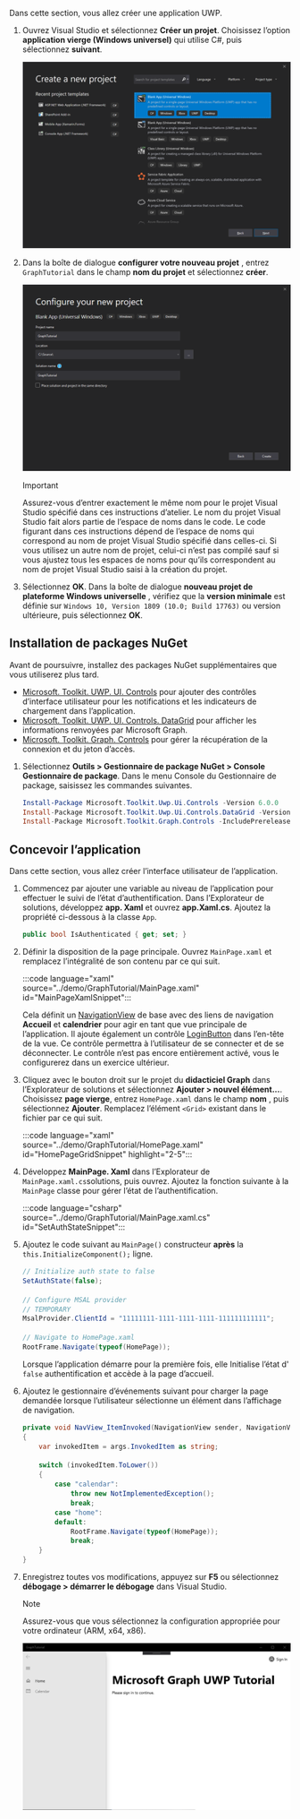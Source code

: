 <!-- markdownlint-disable MD002 MD041 -->

Dans cette section, vous allez créer une application UWP.

1. Ouvrez Visual Studio et sélectionnez **Créer un projet**. Choisissez l’option **application vierge (Windows universel)** qui utilise C#, puis sélectionnez **suivant**.

    ![Boîte de dialogue créer un nouveau projet dans Visual Studio 2019](./images/vs-create-new-project.png)

1. Dans la boîte de dialogue **configurer votre nouveau projet** , entrez `GraphTutorial` dans le champ **nom du projet** et sélectionnez **créer**.

    ![Boîte de dialogue Configurer un nouveau projet de Visual Studio 2019](./images/vs-configure-new-project.png)

    > [!IMPORTANT]
    > Assurez-vous d’entrer exactement le même nom pour le projet Visual Studio spécifié dans ces instructions d’atelier. Le nom du projet Visual Studio fait alors partie de l’espace de noms dans le code. Le code figurant dans ces instructions dépend de l’espace de noms qui correspond au nom de projet Visual Studio spécifié dans celles-ci. Si vous utilisez un autre nom de projet, celui-ci n’est pas compilé sauf si vous ajustez tous les espaces de noms pour qu’ils correspondent au nom de projet Visual Studio saisi à la création du projet.

1. Sélectionnez **OK**. Dans la boîte de dialogue **nouveau projet de plateforme Windows universelle** , vérifiez que la **version minimale** est définie sur `Windows 10, Version 1809 (10.0; Build 17763)` ou version ultérieure, puis sélectionnez **OK**.

## <a name="install-nuget-packages"></a>Installation de packages NuGet

Avant de poursuivre, installez des packages NuGet supplémentaires que vous utiliserez plus tard.

- [Microsoft. Toolkit. UWP. UI. Controls](https://www.nuget.org/packages/Microsoft.Toolkit.Uwp.Ui.Controls/) pour ajouter des contrôles d’interface utilisateur pour les notifications et les indicateurs de chargement dans l’application.
- [Microsoft. Toolkit. UWP. UI. Controls. DataGrid](https://www.nuget.org/packages/Microsoft.Toolkit.Uwp.Ui.Controls.DataGrid/) pour afficher les informations renvoyées par Microsoft Graph.
- [Microsoft. Toolkit. Graph. Controls](https://www.nuget.org/packages/Microsoft.Toolkit.Graph.Controls) pour gérer la récupération de la connexion et du jeton d’accès.

1. Sélectionnez **Outils > Gestionnaire de package NuGet > Console Gestionnaire de package**. Dans le menu Console du Gestionnaire de package, saisissez les commandes suivantes.

    ```powershell
    Install-Package Microsoft.Toolkit.Uwp.Ui.Controls -Version 6.0.0
    Install-Package Microsoft.Toolkit.Uwp.Ui.Controls.DataGrid -Version 6.0.0
    Install-Package Microsoft.Toolkit.Graph.Controls -IncludePrerelease
    ```

## <a name="design-the-app"></a>Concevoir l’application

Dans cette section, vous allez créer l’interface utilisateur de l’application.

1. Commencez par ajouter une variable au niveau de l’application pour effectuer le suivi de l’état d’authentification. Dans l’Explorateur de solutions, développez **app. Xaml** et ouvrez **app.Xaml.cs**. Ajoutez la propriété ci-dessous à la classe `App`.

    ```csharp
    public bool IsAuthenticated { get; set; }
    ```

1. Définir la disposition de la page principale. Ouvrez `MainPage.xaml` et remplacez l’intégralité de son contenu par ce qui suit.

    :::code language="xaml" source="../demo/GraphTutorial/MainPage.xaml" id="MainPageXamlSnippet":::

    Cela définit un [NavigationView](/uwp/api/windows.ui.xaml.controls.navigationview) de base avec des liens de navigation **Accueil** et **calendrier** pour agir en tant que vue principale de l’application. Il ajoute également un contrôle [LoginButton](https://github.com/windows-toolkit/Graph-Controls) dans l’en-tête de la vue. Ce contrôle permettra à l’utilisateur de se connecter et de se déconnecter. Le contrôle n’est pas encore entièrement activé, vous le configurerez dans un exercice ultérieur.

1. Cliquez avec le bouton droit sur le projet du **didacticiel Graph** dans l’Explorateur de solutions et sélectionnez **Ajouter > nouvel élément...**. Choisissez **page vierge**, entrez `HomePage.xaml` dans le champ **nom** , puis sélectionnez **Ajouter**. Remplacez l’élément `<Grid>` existant dans le fichier par ce qui suit.

    :::code language="xaml" source="../demo/GraphTutorial/HomePage.xaml" id="HomePageGridSnippet" highlight="2-5":::

1. Développez **MainPage. Xaml** dans l’Explorateur de `MainPage.xaml.cs`solutions, puis ouvrez. Ajoutez la fonction suivante à la `MainPage` classe pour gérer l’état de l’authentification.

    :::code language="csharp" source="../demo/GraphTutorial/MainPage.xaml.cs" id="SetAuthStateSnippet":::

1. Ajoutez le code suivant au `MainPage()` constructeur **après** la `this.InitializeComponent();` ligne.

    ```csharp
    // Initialize auth state to false
    SetAuthState(false);

    // Configure MSAL provider
    // TEMPORARY
    MsalProvider.ClientId = "11111111-1111-1111-1111-111111111111";

    // Navigate to HomePage.xaml
    RootFrame.Navigate(typeof(HomePage));
    ```

    Lorsque l’application démarre pour la première fois, elle Initialise l’état d' `false` authentification et accède à la page d’accueil.

1. Ajoutez le gestionnaire d’événements suivant pour charger la page demandée lorsque l’utilisateur sélectionne un élément dans l’affichage de navigation.

    ```csharp
    private void NavView_ItemInvoked(NavigationView sender, NavigationViewItemInvokedEventArgs args)
    {
        var invokedItem = args.InvokedItem as string;

        switch (invokedItem.ToLower())
        {
            case "calendar":
                throw new NotImplementedException();
                break;
            case "home":
            default:
                RootFrame.Navigate(typeof(HomePage));
                break;
        }
    }
    ```

1. Enregistrez toutes vos modifications, appuyez sur **F5** ou sélectionnez **débogage > démarrer le débogage** dans Visual Studio.

    > [!NOTE]
    > Assurez-vous que vous sélectionnez la configuration appropriée pour votre ordinateur (ARM, x64, x86).

    ![Capture d’écran de la page d’accueil](./images/create-app-01.png)
